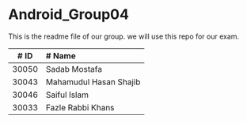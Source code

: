# Android_Group04
This is the readme file of our group. we will use this repo for our exam.

| # ID    | # Name                   |
| :-----: | :---              |
| 30050 | Sadab Mostafa          |
| 30043	| Mahamudul Hasan Shajib |
| 30046	| Saiful Islam           |
| 30033	| Fazle Rabbi Khans      |